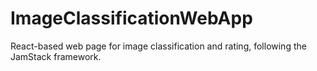 # ImageClassificationWebApp
React-based web page for image classification and rating, following the JamStack framework.
